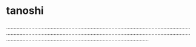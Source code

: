 # tanoshi
........................................................................................................................................................................................................................................................................................................................................................